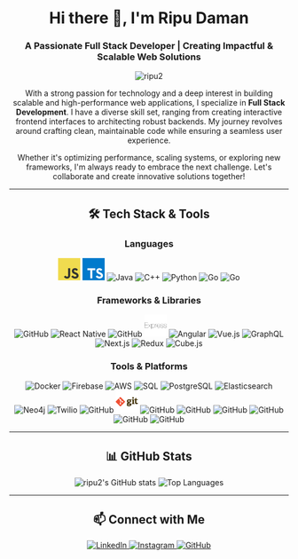 <!-- Header -->
<h1 align="center">Hi there 👋, I'm Ripu Daman</h1>
<h3 align="center">A Passionate Full Stack Developer | Creating Impactful & Scalable Web Solutions</h3>

<p align="center">
  <img src="https://komarev.com/ghpvc/?username=ripu2&label=Profile%20views&color=blue&style=flat-square" alt="ripu2" />
</p>

<!-- Introduction -->
<p align="center">
  With a strong passion for technology and a deep interest in building scalable and high-performance web applications, I specialize in <strong>Full Stack Development</strong>. I have a diverse skill set, ranging from creating interactive frontend interfaces to architecting robust backends. My journey revolves around crafting clean, maintainable code while ensuring a seamless user experience.
</p>

<p align="center">
  Whether it's optimizing performance, scaling systems, or exploring new frameworks, I'm always ready to embrace the next challenge. Let's collaborate and create innovative solutions together!
</p>

---

<!-- Technologies & Tools -->
<h2 align="center">🛠 Tech Stack & Tools</h2>

<!-- Languages Section -->
<h3 align="center">Languages</h3>
<p align="center">
  <img src="https://raw.githubusercontent.com/github/explore/80688e429a7d4ef2fca1e82350fe8e3517d3494d/topics/javascript/javascript.png" alt="JavaScript" width="40" height="40"/>
  <img src="https://raw.githubusercontent.com/github/explore/80688e429a7d4ef2fca1e82350fe8e3517d3494d/topics/typescript/typescript.png" alt="TypeScript" width="40" height="40"/>
  <img src="https://cdn.worldvectorlogo.com/logos/java.svg" alt="Java" width="40" height="40"/>
  <img src="https://cdn.worldvectorlogo.com/logos/c.svg" alt="C++" width="40" height="40"/>
  <img src="https://cdn.worldvectorlogo.com/logos/python-5.svg" alt="Python" width="40" height="40"/>
  <img src="https://cdn.worldvectorlogo.com/logos/go-logo-1.svg" alt="Go" width="40" height="40"/>
<img src="https://cdn.worldvectorlogo.com/logos/solidity.svg" alt="Go" width="40" height="40"/>
</p>

<!-- Frameworks Section -->
<h3 align="center">Frameworks & Libraries</h3>
<p align="center">
    <img src="https://cdn.worldvectorlogo.com/logos/react-1.svg" alt="GitHub" width="40" height="40"/>
  <img src="https://cdn.worldvectorlogo.com/logos/react-native-1.svg" alt="React Native" width="40" height="40"/>
    <img src="https://cdn.worldvectorlogo.com/logos/nodejs.svg" alt="GitHub" width="40" height="40" marginTop="10"/>
 <img src="https://raw.githubusercontent.com/github/explore/80688e429a7d4ef2fca1e82350fe8e3517d3494d/topics/express/express.png" alt="Express.js" width="40" height="40"/>
  <img src="https://angular.io/assets/images/logos/angular/angular.png" alt="Angular" width="40" height="40"/>
  <img src="https://miro.medium.com/max/800/1*Pk2mZo1cBqfVqQi-mtAkuA.png" alt="Vue.js" width="40" height="40"/>
  <img src="https://cdn.worldvectorlogo.com/logos/graphql-logo-2.svg" alt="GraphQL" width="40" height="40"/>
  <img src="https://cdn.worldvectorlogo.com/logos/next-js.svg" alt="Next.js" width="40" height="40"/>
  <img src="https://raw.githubusercontent.com/reduxjs/redux/master/logo/logo.png" alt="Redux" width="40" height="40"/>
  <img src="https://avatars.githubusercontent.com/u/40409100?s=200&v=4" alt="Cube.js" width="40" height="40"/>
</p>

<!-- Tools Section -->
<h3 align="center">Tools & Platforms</h3>
<p align="center">
  <img src="https://cdn.worldvectorlogo.com/logos/docker.svg" alt="Docker" width="40" height="40"/>
  <img src="https://cdn.worldvectorlogo.com/logos/firebase-1.svg" alt="Firebase" width="40" height="40"/>
  <img src="https://cdn.worldvectorlogo.com/logos/aws-2.svg" alt="AWS" width="40" height="40"/>
  <img src="https://cdn.worldvectorlogo.com/logos/mysql-3.svg" alt="SQL" width="40" height="40"/>
  <img src="https://cdn.worldvectorlogo.com/logos/postgresql.svg" alt="PostgreSQL" width="40" height="40"/>
  <img src="https://cdn.worldvectorlogo.com/logos/elasticsearch.svg" alt="Elasticsearch" width="60" height="40"/>
  <img src="https://cdn.worldvectorlogo.com/logos/neo4j.svg" alt="Neo4j" width="40" height="40"/>
  <img src="https://cdn.worldvectorlogo.com/logos/twilio.svg" alt="Twilio" width="40" height="40"/>
  <img src="https://cdn.worldvectorlogo.com/logos/github-icon-2.svg" alt="GitHub" width="40" height="40"/>
  <img src="https://raw.githubusercontent.com/github/explore/80688e429a7d4ef2fca1e82350fe8e3517d3494d/topics/git/git.png" alt="Git" width="40" height="40"/>
    <img src="https://cdn.worldvectorlogo.com/logos/prisma-2.svg" alt="GitHub" width="40" height="40"/>
    <img src="https://cdn.worldvectorlogo.com/logos/elastic-kibana.svg" alt="GitHub" width="40" height="40"/>
    <img src="https://cdn.worldvectorlogo.com/logos/jira-1.svg" alt="GitHub" width="40" height="40"/>
    <img src="https://cdn.worldvectorlogo.com/logos/new-relic-3.svg" alt="GitHub" width="40" height="40"/>
    <img src="https://cdn.worldvectorlogo.com/logos/elastic-logstash.svg" alt="GitHub" width="40" height="40"/>
      <img src="https://cdn.worldvectorlogo.com/logos/google-maps-logo-2020.svg" alt="GitHub" width="40" height="40"/>
</p>

---

<!-- GitHub Stats -->
<h2 align="center">📊 GitHub Stats</h2>

<p align="center">
  <img src="https://github-readme-stats.vercel.app/api?username=ripu2&show_icons=true&theme=radical&hide=issues&count_private=true" alt="ripu2's GitHub stats"/>
  <img src="https://github-readme-stats.vercel.app/api/top-langs/?username=ripu2&layout=compact&theme=radical&hide=html,css,jupyter%20notebook,javascript" alt="Top Languages"/>
</p>

---

<!-- Connect with Me -->
<h2 align="center">📫 Connect with Me</h2>

<p align="center">
  <a href="https://www.linkedin.com/in/ripu-daman-88a609159/" target="_blank">
    <img src="https://img.shields.io/badge/LinkedIn-%230077B5.svg?style=for-the-badge&logo=linkedin&logoColor=white" alt="LinkedIn"/>
  </a>
  <a href="https://www.instagram.com/whoRipu/" target="_blank">
    <img src="https://img.shields.io/badge/Instagram-%23E4405F.svg?style=for-the-badge&logo=instagram&logoColor=white" alt="Instagram"/>
  </a>
  <a href="https://github.com/ripu2" target="_blank">
    <img src="https://img.shields.io/badge/GitHub-%23181717.svg?style=for-the-badge&logo=github&logoColor=white" alt="GitHub"/>
  </a>
</p>
